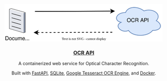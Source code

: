 
<!-- PROJECT LOGO -->
<br />
<div align="center">
  <img src="https://github.com/SteveKhoa/ocr-api-backend/blob/main/ocrapi.svg"> 
  <a href="https://github.com/SteveKhoa/hackhcmc">
    <h3 align="center">OCR API</h3>
  </a>

  <p align="center">
    A containerized web service for Optical Character Recognition. 
    
  Built with <a href="https://fastapi.tiangolo.com/">FastAPI</a>, <a href="https://www.sqlite.org/index.html">SQLite</a>, <a href="https://github.com/tesseract-ocr/tesseract">Google Tesseract OCR Engine</a>, and <a href="https://www.docker.com/">Docker</a>.
  </p>
</div>

